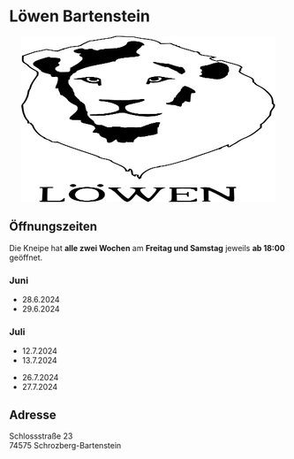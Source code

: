 # Löwen Bartenstein

<p align="center">
  <img width="460" height="300" src="./logo.svg">
</p>

## Öffnungszeiten

Die Kneipe hat **alle zwei Wochen** am **Freitag und Samstag** jeweils **ab 18:00** geöffnet.

### Juni

- 28.6.2024
- 29.6.2024

### Juli

- 12.7.2024
- 13.7.2024

[//]: # ()

- 26.7.2024
- 27.7.2024


## Adresse

Schlossstraße 23\
74575 Schrozberg-Bartenstein
